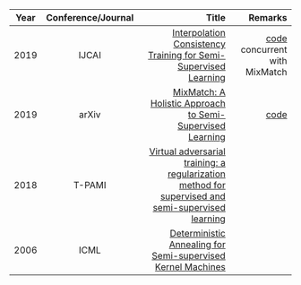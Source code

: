 | Year       | Conference/Journal       | Title  | Remarks
| ------------- |:-------------:| --------------:|------------:|
|2019     | IJCAI   | [Interpolation Consistency Training for Semi-Supervised Learning](https://www.ijcai.org/proceedings/2019/0504.pdf) | [code](https://github.com/vikasverma1077/ICT/blob/master/mean_teacher/ramps.py) concurrent with MixMatch 
|2019     | arXiv   | [MixMatch: A Holistic Approach to Semi-Supervised Learning](https://arxiv.org/pdf/1905.02249.pdf) | [code](https://github.com/google-research/mixmatch)
|2018			|    T-PAMI   |    [Virtual adversarial training: a regularization method for supervised and semi-supervised learning](https://arxiv.org/pdf/1704.03976.pdf)  |       |
|2006			|    ICML   |    [Deterministic Annealing for Semi-supervised Kernel Machines](http://www.keerthis.com/danneal_icml_sindhwani_06.pdf)  |       |

